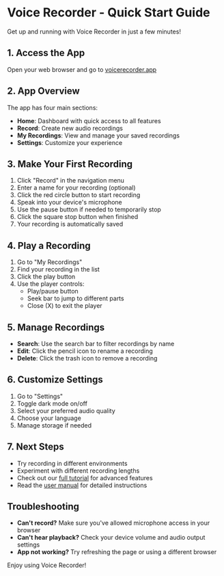 # Voice Recorder - Quick Start Guide

Get up and running with Voice Recorder in just a few minutes!

## 1. Access the App

Open your web browser and go to [voicerecorder.app](https://voicerecorder.app)

## 2. App Overview

The app has four main sections:
- **Home**: Dashboard with quick access to all features
- **Record**: Create new audio recordings
- **My Recordings**: View and manage your saved recordings
- **Settings**: Customize your experience

## 3. Make Your First Recording

1. Click "Record" in the navigation menu
2. Enter a name for your recording (optional)
3. Click the red circle button to start recording
4. Speak into your device's microphone
5. Use the pause button if needed to temporarily stop
6. Click the square stop button when finished
7. Your recording is automatically saved

## 4. Play a Recording

1. Go to "My Recordings"
2. Find your recording in the list
3. Click the play button
4. Use the player controls:
   - Play/pause button
   - Seek bar to jump to different parts
   - Close (X) to exit the player

## 5. Manage Recordings

- **Search**: Use the search bar to filter recordings by name
- **Edit**: Click the pencil icon to rename a recording
- **Delete**: Click the trash icon to remove a recording

## 6. Customize Settings

1. Go to "Settings"
2. Toggle dark mode on/off
3. Select your preferred audio quality
4. Choose your language
5. Manage storage if needed

## 7. Next Steps

- Try recording in different environments
- Experiment with different recording lengths
- Check out our [full tutorial](TUTORIAL.md) for advanced features
- Read the [user manual](USER_MANUAL.md) for detailed instructions

## Troubleshooting

- **Can't record?** Make sure you've allowed microphone access in your browser
- **Can't hear playback?** Check your device volume and audio output settings
- **App not working?** Try refreshing the page or using a different browser

Enjoy using Voice Recorder! 